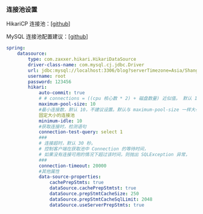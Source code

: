 ### 连接池设置

HikariCP 连接池：[[github](https://github.com/brettwooldridge/HikariCP/wiki)]

MySQL 连接池配置建议：[[github](https://github.com/brettwooldridge/HikariCP/wiki/MySQL-Configuration)]

```yml
spring:
    datasource:
        type: com.zaxxer.hikari.HikariDataSource
        driver-class-name: com.mysql.cj.jdbc.Driver
        url: jdbc:mysql://localhost:3306/blog?serverTimezone=Asia/Shanghai
        username: root
        password: 123456
        hikari:
        	auto-commit: true
            # # connections = ((cpu 核心数 * 2) + 磁盘数量) 近似值。 默认 10
            maximum-pool-size: 10
            #最小连接数，默认 10，不建议设置。默认与 maximum-pool-size 一样大小。推荐使用
            固定大小的连接池
            minimum-idle: 10
            #获取连接时，检测语句
            connection-test-query: select 1
            ###
            # 连接超时，默认 30 秒。
            # 控制客户端在获取池中 Connection 的等待时间，
            # 如果没有连接可用的情况下超过该时间，则抛出 SQLException 异常，
            ###
            connection-timeout: 20000
            #其他属性
            data-source-properties:
                cachePrepStmts: true
                dataSource.cachePrepStmtst: true
                dataSource.prepStmtCacheSize: 250
                dataSource.prepStmtCacheSqlLimit: 2048
                dataSource.useServerPrepStmts: true
```



